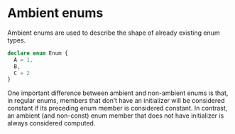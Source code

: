 # Ambient enums

Ambient enums are used to describe the shape of already existing enum types.

```ts
declare enum Enum {
  A = 1,
  B,
  C = 2
}
```

One important difference between ambient and non-ambient enums is that, in regular enums, members that don’t have an initializer will be considered constant if its preceding enum member is considered constant. In contrast, an ambient (and non-const) enum member that does not have initializer is always considered computed.
